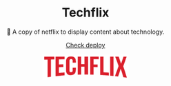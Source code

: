 <h1 align="center">Techflix</h1>
<p align="center">🎥 A copy of netflix to display content about technology.</p>
<p align="center">
  <a href="https://tech-flix.netlify.app/">Check deploy</a>
</p>

<p align="center">
  <img src="./src/assets/logo.png" width="200">
</p>
